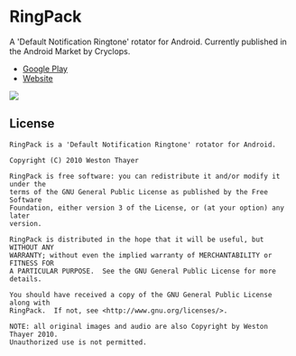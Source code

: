 # RingPack

A 'Default Notification Ringtone' rotator for Android. Currently published in the Android Market by Cryclops.
* [Google Play](https://play.google.com/store/apps/details?id=com.cryclops.ringpack)
* [Website](http://cryclops.com/apps/ringpack/)

![](http://westonthayer.com/images/ringpack/feature_graphic.png)
	
## License

```
RingPack is a 'Default Notification Ringtone' rotator for Android.

Copyright (C) 2010 Weston Thayer
 
RingPack is free software: you can redistribute it and/or modify it under the
terms of the GNU General Public License as published by the Free Software
Foundation, either version 3 of the License, or (at your option) any later
version.
 
RingPack is distributed in the hope that it will be useful, but WITHOUT ANY
WARRANTY; without even the implied warranty of MERCHANTABILITY or FITNESS FOR
A PARTICULAR PURPOSE.  See the GNU General Public License for more details.

You should have received a copy of the GNU General Public License along with
RingPack.  If not, see <http://www.gnu.org/licenses/>.

NOTE: all original images and audio are also Copyright by Weston Thayer 2010.
Unauthorized use is not permitted.
```